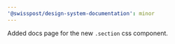 ```yaml
---
'@swisspost/design-system-documentation': minor
---
```


Added docs page for the new `.section` css component.
